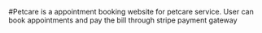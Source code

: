 #Petcare is a appointment booking website for petcare service. User can book appointments and pay the bill through stripe payment gateway
